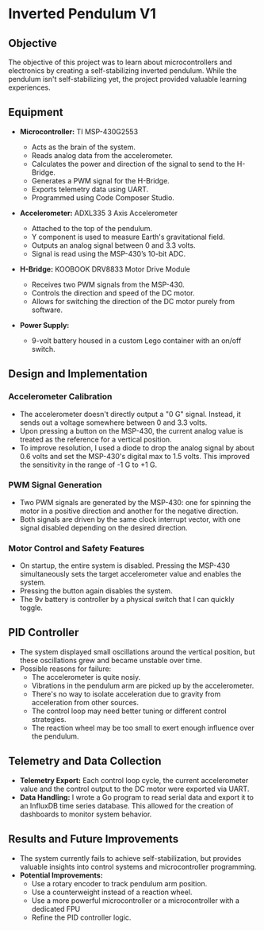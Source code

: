 # Inverted Pendulum V1

## Objective
The objective of this project was to learn about microcontrollers and electronics by creating a self-stabilizing inverted pendulum. While the pendulum isn't self-stabilizing yet, the project provided valuable learning experiences.

## Equipment
- **Microcontroller:** TI MSP-430G2553
  - Acts as the brain of the system.
  - Reads analog data from the accelerometer.
  - Calculates the power and direction of the signal to send to the H-Bridge.
  - Generates a PWM signal for the H-Bridge.
  - Exports telemetry data using UART.
  - Programmed using Code Composer Studio.
  
- **Accelerometer:** ADXL335 3 Axis Accelerometer
  - Attached to the top of the pendulum.
  - Y component is used to measure Earth's gravitational field.
  - Outputs an analog signal between 0 and 3.3 volts.
  - Signal is read using the MSP-430’s 10-bit ADC.

- **H-Bridge:** KOOBOOK DRV8833 Motor Drive Module
  - Receives two PWM signals from the MSP-430.
  - Controls the direction and speed of the DC motor.
  - Allows for switching the direction of the DC motor purely from software.

- **Power Supply:**
  - 9-volt battery housed in a custom Lego container with an on/off switch.

## Design and Implementation

### Accelerometer Calibration
- The accelerometer doesn't directly output a "0 G" signal. Instead, it sends out a voltage somewhere between 0 and 3.3 volts. 
- Upon pressing a button on the MSP-430, the current analog value is treated as the reference for a vertical position.
- To improve resolution, I used a diode to drop the analog signal by about 0.6 volts and set the MSP-430's digital max to 1.5 volts. This improved the sensitivity in the range of -1 G to +1 G.

### PWM Signal Generation
- Two PWM signals are generated by the MSP-430: one for spinning the motor in a positive direction and another for the negative direction.
- Both signals are driven by the same clock interrupt vector, with one signal disabled depending on the desired direction.

### Motor Control and Safety Features
- On startup, the entire system is disabled. Pressing the MSP-430 simultaneously sets the target accelerometer value and enables the system.
- Pressing the button again disables the system.
- The 9v battery is controller by a physical switch that I can quickly toggle.

## PID Controller
- The system displayed small oscillations around the vertical position, but these oscillations grew and became unstable over time.
- Possible reasons for failure:
  - The accelerometer is quite nosiy.
  - Vibrations in the pendulum arm are picked up by the accelerometer.
  - There's no way to isolate acceleration due to gravity from acceleration from other sources.
  - The control loop may need better tuning or different control strategies.
  - The reaction wheel may be too small to exert enough influence over the pendulum.

## Telemetry and Data Collection
- **Telemetry Export:** Each control loop cycle, the current accelerometer value and the control output to the DC motor were exported via UART.
- **Data Handling:** I wrote a Go program to read serial data and export it to an InfluxDB time series database. This allowed for the creation of dashboards to monitor system behavior.

## Results and Future Improvements
- The system currently fails to achieve self-stabilization, but provides valuable insights into control systems and microcontroller programming.
- **Potential Improvements:**
  - Use a rotary encoder to track pendulum arm position.
  - Use a counterweight instead of a reaction wheel.
  - Use a more powerful microcontroller or a microcontroller with a dedicated FPU
  - Refine the PID controller logic.
